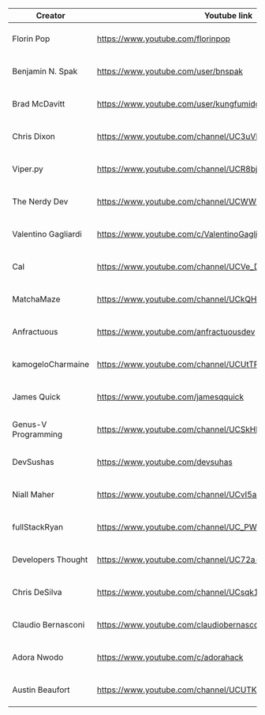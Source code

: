 | Creator             | Youtube link                                             | Twitter link                        | Topic
| ------------------- | -------------------------------------------------------- | ----------------------------------- |---------|
| Florin Pop          | https://www.youtube.com/florinpop                        | https://twitter.com/florinpop1705   |---------|
| Benjamin N. Spak    | https://www.youtube.com/user/bnspak                      | https://twitter.com/Benjaminspak    |---------|
| Brad McDavitt       | https://www.youtube.com/user/kungfumidget100             | https://twitter.com/Kungfumidget100 |---------|
| Chris Dixon         | https://www.youtube.com/channel/UC3uVPUIjPBeGW3UDSeadJ3Q | https://twitter.com/chrisdixon161   |---------|
| Viper.py            | https://www.youtube.com/channel/UCR8bjIFUkmWMRntCNLsAuIg | https://twitter.com/QuassarianViper |---------|
| The Nerdy Dev       | https://www.youtube.com/channel/UCWWRLPeMNMeDhpfE7R6qCyw | https://twitter.com/TheNerdyDev     |---------|
| Valentino Gagliardi | https://www.youtube.com/c/ValentinoGagliardiCoding       | https://twitter.com/gagliardi_vale  |---------|
| Cal                 | https://www.youtube.com/channel/UCVe_D9xXXDwXyU2o0_cadxA | https://twitter.com/callam_woolgar  |---------|
| MatchaMaze          | https://www.youtube.com/channel/UCkQHdtoI-By9ogdxqVOKWJw | https://twitter.com/MatchaMazeTweet |---------|
| Anfractuous         | https://www.youtube.com/anfractuousdev                   | https://twitter.com/AnfractuousOne  |---------|
| kamogeloCharmaine   | https://www.youtube.com/channel/UCUtTPgZxfZv-p9XlMsxmMqQ | https://twitter.com/kamogelo142     |---------|
| James Quick         | https://www.youtube.com/jamesqquick                      | https://twitter.com/jamesqquick     |---------|
| Genus-V Programming | https://www.youtube.com/channel/UCSkHbGjrjJmuAbDPhIQ5T0A | https://twitter.com/genus_v         |---------|
| DevSushas           | https://www.youtube.com/devsuhas                         | https://twitter.com/_DevSuhas_      |---------|
| Niall Maher         | https://www.youtube.com/channel/UCvI5azOD4eDumpshr00EfIw | https://twitter.com/nialljoemaher   |---------|
| fullStackRyan       | https://www.youtube.com/channel/UC_PW-BmZK8ROlW6aLGjy8iQ | https://twitter.com/fullStackRyan   |---------|
| Developers Thought  | https://www.youtube.com/channel/UC72a--fChlkj5f-7jQhZuiw | https://twitter.com/SagarJadhv23    |---------|
| Chris DeSilva       | https://www.youtube.com/channel/UCsqk14rHyDlGnn5SrP8bN3A | https://twitter.com/desilvadev      |---------|
| Claudio Bernasconi  | https://www.youtube.com/claudiobernasconi                | https://twitter.com/CHBernasconiC   |---------|
| Adora Nwodo         | https://www.youtube.com/c/adorahack                      | https://twitter.com/adoranwodo      |---------|
| Austin Beaufort     | https://www.youtube.com/channel/UCUTKXJqFhBb4YlnkEQYIvQg | https://twitter.com/BeaufortAustin  |---------|
